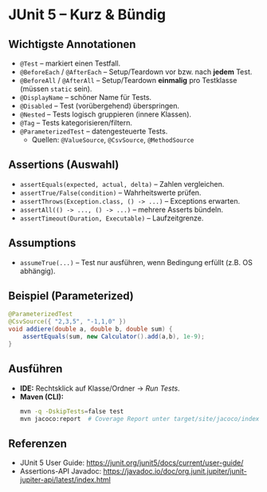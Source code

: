 # JUnit 5 – Kurz & Bündig

## Wichtigste Annotationen
- `@Test` – markiert einen Testfall.
- `@BeforeEach` / `@AfterEach` – Setup/Teardown vor bzw. nach **jedem** Test.
- `@BeforeAll` / `@AfterAll` – Setup/Teardown **einmalig** pro Testklasse (müssen `static` sein).
- `@DisplayName` – schöner Name für Tests.
- `@Disabled` – Test (vorübergehend) überspringen.
- `@Nested` – Tests logisch gruppieren (innere Klassen).
- `@Tag` – Tests kategorisieren/filtern.
- `@ParameterizedTest` – datengesteuerte Tests.
  - Quellen: `@ValueSource`, `@CsvSource`, `@MethodSource`

## Assertions (Auswahl)
- `assertEquals(expected, actual, delta)` – Zahlen vergleichen.
- `assertTrue/False(condition)` – Wahrheitswerte prüfen.
- `assertThrows(Exception.class, () -> ...)` – Exceptions erwarten.
- `assertAll(() -> ..., () -> ...)` – mehrere Asserts bündeln.
- `assertTimeout(Duration, Executable)` – Laufzeitgrenze.

## Assumptions
- `assumeTrue(...)` – Test nur ausführen, wenn Bedingung erfüllt (z.B. OS abhängig).

## Beispiel (Parameterized)
```java
@ParameterizedTest
@CsvSource({ "2,3,5", "-1,1,0" })
void addiere(double a, double b, double sum) {
    assertEquals(sum, new Calculator().add(a,b), 1e-9);
}
```

## Ausführen
- **IDE:** Rechtsklick auf Klasse/Ordner → *Run Tests*.
- **Maven (CLI):**
  ```bash
  mvn -q -DskipTests=false test
  mvn jacoco:report  # Coverage Report unter target/site/jacoco/index.html
  ```

## Referenzen
- JUnit 5 User Guide: https://junit.org/junit5/docs/current/user-guide/
- Assertions-API Javadoc: https://javadoc.io/doc/org.junit.jupiter/junit-jupiter-api/latest/index.html
